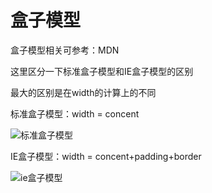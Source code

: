 # 盒子模型

盒子模型相关可参考：MDN

这里区分一下标准盒子模型和IE盒子模型的区别

最大的区别是在width的计算上的不同

标准盒子模型：width = concent


![标准盒子模型](/img/标准盒子模型.png)


IE盒子模型：width = concent+padding+border

![ie盒子模型](/img/ie盒子模型.png)

